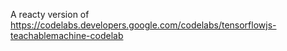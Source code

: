 A reacty version of https://codelabs.developers.google.com/codelabs/tensorflowjs-teachablemachine-codelab